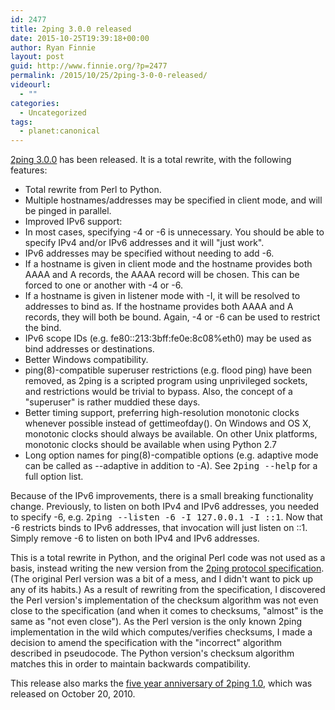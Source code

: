 ```yaml
---
id: 2477
title: 2ping 3.0.0 released
date: 2015-10-25T19:39:18+00:00
author: Ryan Finnie
layout: post
guid: http://www.finnie.org/?p=2477
permalink: /2015/10/25/2ping-3-0-0-released/
videourl:
  - ""
categories:
  - Uncategorized
tags:
  - planet:canonical
---
```

[2ping 3.0.0](http://www.finnie.org/software/2ping/) has been released. It is a total rewrite, with the following features:

  * Total rewrite from Perl to Python.
  * Multiple hostnames/addresses may be specified in client mode, and will be pinged in parallel.
  * Improved IPv6 support:
  * In most cases, specifying -4 or -6 is unnecessary. You should be able to specify IPv4 and/or IPv6 addresses and it will "just work".
  * IPv6 addresses may be specified without needing to add -6.
  * If a hostname is given in client mode and the hostname provides both AAAA and A records, the AAAA record will be chosen. This can be forced to one or another with -4 or -6.
  * If a hostname is given in listener mode with -I, it will be resolved to addresses to bind as. If the hostname provides both AAAA and A records, they will both be bound. Again, -4 or -6 can be used to restrict the bind.
  * IPv6 scope IDs (e.g. fe80::213:3bff:fe0e:8c08%eth0) may be used as bind addresses or destinations.
  * Better Windows compatibility.
  * ping(8)-compatible superuser restrictions (e.g. flood ping) have been removed, as 2ping is a scripted program using unprivileged sockets, and restrictions would be trivial to bypass. Also, the concept of a "superuser" is rather muddied these days.
  * Better timing support, preferring high-resolution monotonic clocks whenever possible instead of gettimeofday(). On Windows and OS X, monotonic clocks should always be available. On other Unix platforms, monotonic clocks should be available when using Python 2.7
  * Long option names for ping(8)-compatible options (e.g. adaptive mode can be called as --adaptive in addition to -A). See <tt>2ping --help</tt> for a full option list.

Because of the IPv6 improvements, there is a small breaking functionality change. Previously, to listen on both IPv4 and IPv6 addresses, you needed to specify -6, e.g. <tt>2ping --listen -6 -I 127.0.0.1 -I ::1</tt>. Now that -6 restricts binds to IPv6 addresses, that invocation will just listen on ::1. Simply remove -6 to listen on both IPv4 and IPv6 addresses.

This is a total rewrite in Python, and the original Perl code was not used as a basis, instead writing the new version from the [2ping protocol specification](https://github.com/rfinnie/2ping/blob/master/doc/2ping-protocol.md). (The original Perl version was a bit of a mess, and I didn't want to pick up any of its habits.) As a result of rewriting from the specification, I discovered the Perl version's implementation of the checksum algorithm was not even close to the specification (and when it comes to checksums, "almost" is the same as "not even close"). As the Perl version is the only known 2ping implementation in the wild which computes/verifies checksums, I made a decision to amend the specification with the "incorrect" algorithm described in pseudocode. The Python version's checksum algorithm matches this in order to maintain backwards compatibility.

This release also marks the [five year anniversary of 2ping 1.0](http://www.finnie.org/2010/10/20/2ping-1-0-released/), which was released on October 20, 2010.